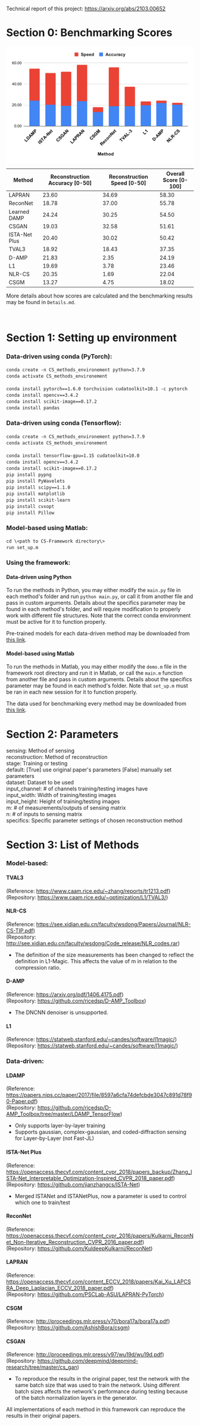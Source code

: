 Technical report of this project: https://arxiv.org/abs/2103.00652
# Section 0: Benchmarking Scores
![Benchmark scores](chart.svg)
<table>
<thead>
  <tr>
    <th>Method</th>
    <th>Reconstruction Accuracy [0-50]</th>
    <th>Reconstruction Speed [0-50]</th>
    <th>Overall Score [0-100]</th>
  </tr>
</thead>
<tbody>
  <tr>
    <td>LAPRAN</td>
    <td>23.60</td>
    <td>34.69</td>
    <td>58.30</td>
  </tr>
  <tr>
    <td>ReconNet</td>
    <td>18.78</td>
    <td>37.00</td>
    <td>55.78</td>
  </tr>
  <tr>
    <td>Learned DAMP</td>
    <td>24.24</td>
    <td>30.25</td>
    <td>54.50</td>
  </tr>
  <tr>
    <td>CSGAN</td>
    <td>19.03</td>
    <td>32.58</td>
    <td>51.61</td>
  </tr>
  <tr>
    <td>ISTA-Net Plus</td>
    <td>20.40</td>
    <td>30.02</td>
    <td>50.42</td>
  </tr>
  <tr>
    <td>TVAL3</td>
    <td>18.92</td>
    <td>18.43</td>
    <td>37.35</td>
  </tr>
  <tr>
    <td>D-AMP</td>
    <td>21.83</td>
    <td>2.35</td>
    <td>24.19</td>
  </tr>
  <tr>
    <td>L1</td>
    <td>19.69</td>
    <td>3.78</td>
    <td>23.46</td>
  </tr>
  <tr>
    <td>NLR-CS</td>
    <td>20.35</td>
    <td>1.69</td>
    <td>22.04</td>
  </tr>
  <tr>
    <td>CSGM</td>
    <td>13.27</td>
    <td>4.75</td>
    <td>18.02</td>
  </tr>
</tbody>
</table>

More details about how scores are calculated and the benchmarking results may be found in `Details.md`.

<br>

# Section 1: Setting up environment

### Data-driven using conda (PyTorch):
`conda create -n CS_methods_environement python=3.7.9` </br>
`conda activate CS_methods_environement`</br>
</br>
`conda install pytorch==1.6.0 torchvision cudatoolkit=10.1 -c pytorch`</br>
`conda install opencv==3.4.2`</br>
`conda install scikit-image==0.17.2`</br>
`conda install pandas`</br>
 
 ### Data-driven using conda (Tensorflow):
`conda create -n CS_methods_environement python=3.7.9` </br>
`conda activate CS_methods_environement`</br>
</br>
`conda install tensorflow-gpu=1.15 cudatoolkit=10.0`</br>
`conda install opencv==3.4.2`</br>
`conda install scikit-image==0.17.2`</br>
`pip install pypng`</br>
`pip install PyWavelets`</br>
`pip install scipy==1.1.0`</br>
`pip install matplotlib`</br>
`pip install scikit-learn`</br>
`pip install cvxopt`</br>
`pip install Pillow`</br>

### Model-based using Matlab:
`cd \<path to CS-Framework directory\>`<br>
`run set_up.m`<br>

### Using the framework:
#### Data-driven using Python
To run the methods in Python, you may either modify the `main.py` file in each method's folder and run `python main.py`, or call it from another file and pass in custom arguments. Details about the specifics parameter may be found in each method's folder, and will require modification to properly work with different file structures. Note that the correct conda environment must be active for it to function properly.

Pre-trained models for each data-driven method may be downloaded from [this link](https://www.dropbox.com/sh/1xtinomj8s1pn4b/AAB7AtjRnE8o7ceXpben1gT3a?dl=0). <!--ADD IN GOOGLE DRIVE LINK TO PRETRAINED MODELS-->

#### Model-based using Matlab
To run the methods in Matlab, you may either modify the `demo.m` file in the framework root directory and run it in Matlab, or call the `main.m` function from another file and pass in custom arguments. Details about the specifics parameter may be found in each method's folder. Note that `set_up.m` must be ran in each new session for it to function properly.

The data used for benchmarking every method may be downloaded from [this link](https://www.dropbox.com/sh/1xtinomj8s1pn4b/AAB7AtjRnE8o7ceXpben1gT3a?dl=0). <!--ADD IN GOOGLE DRIVE LINK TO DATA-->

# Section 2: Parameters

sensing: Method of sensing</br>
reconstruction: Method of reconstruction</br>
stage: Training or testing</br>
default: [True] use original paper's parameters [False] manually set parameters</br>
dataset: Dataset to be used</br>
input_channel: # of channels training/testing images have</br>
input_width: Width of training/testing images</br>
input_height: Height of training/testing images</br>
m: # of measurements/outputs of sensing matrix</br>
n: # of inputs to sensing matrix</br>
specifics: Specific parameter settings of chosen reconstruction method</br>



# Section 3: List of Methods
### Model-based:
#### TVAL3
(Reference: https://www.caam.rice.edu/~zhang/reports/tr1213.pdf)</br>
(Repository: https://www.caam.rice.edu/~optimization/L1/TVAL3/)</br>

#### NLR-CS
(Reference: https://see.xidian.edu.cn/faculty/wsdong/Papers/Journal/NLR-CS-TIP.pdf)</br>
(Repository: http://see.xidian.edu.cn/faculty/wsdong/Code_release/NLR_codes.rar)</br>
* The definition of the size measurements has been changed to reflect the definition in L1-Magic. This affects the value of m in relation to the compression ratio.

#### D-AMP
(Reference: https://arxiv.org/pdf/1406.4175.pdf)</br>
(Repository: https://github.com/ricedsp/D-AMP_Toolbox)</br>
* The DNCNN denoiser is unsupported.

#### L1
(Reference: https://statweb.stanford.edu/~candes/software/l1magic/)</br>
(Repository: https://statweb.stanford.edu/~candes/software/l1magic/)</br>


### Data-driven:
#### LDAMP
(Reference: https://papers.nips.cc/paper/2017/file/8597a6cfa74defcbde3047c891d78f90-Paper.pdf)</br>
(Repository: https://github.com/ricedsp/D-AMP_Toolbox/tree/master/LDAMP_TensorFlow)</br>
* Only supports layer-by-layer training
* Supports gaussian, complex-gaussian, and coded-diffraction sensing for Layer-by-Layer (not Fast-JL)

#### ISTA-Net Plus
(Reference: https://openaccess.thecvf.com/content_cvpr_2018/papers_backup/Zhang_ISTA-Net_Interpretable_Optimization-Inspired_CVPR_2018_paper.pdf)</br>
(Repository: https://github.com/jianzhangcs/ISTA-Net)</br>
* Merged ISTANet and ISTANetPlus, now a parameter is used to control which one to train/test

#### ReconNet
(Reference: https://openaccess.thecvf.com/content_cvpr_2016/papers/Kulkarni_ReconNet_Non-Iterative_Reconstruction_CVPR_2016_paper.pdf)</br>
(Repository: https://github.com/KuldeepKulkarni/ReconNet)</br>

#### LAPRAN
(Reference: https://openaccess.thecvf.com/content_ECCV_2018/papers/Kai_Xu_LAPCSRA_Deep_Laplacian_ECCV_2018_paper.pdf)</br>
(Repository: https://github.com/PSCLab-ASU/LAPRAN-PyTorch)</br>

#### CSGM
(Reference: http://proceedings.mlr.press/v70/bora17a/bora17a.pdf)</br>
(Repository: https://github.com/AshishBora/csgm)</br>

#### CSGAN
(Reference: http://proceedings.mlr.press/v97/wu19d/wu19d.pdf)</br>
(Repository: https://github.com/deepmind/deepmind-research/tree/master/cs_gan)</br>
* To reproduce the results in the original paper, test the network with the same batch size that was used to train the network. Using different batch sizes affects the network's performance during testing because of the batch normalization layers in the generator.

All implementations of each method in this framework can reproduce the results in their original papers.
